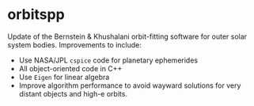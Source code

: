 # orbitspp
Update of the Bernstein & Khushalani orbit-fitting software for outer solar system bodies.  Improvements to include:
* Use NASA/JPL `cspice` code for planetary ephemerides
* All object-oriented code in C++
* Use `Eigen` for linear algebra
* Improve algorithm performance to avoid wayward solutions for very distant objects and high-e orbits.
